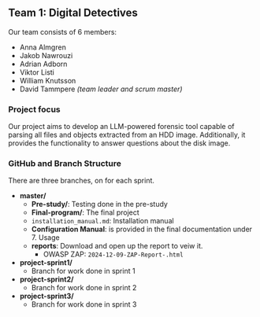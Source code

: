 ## Team 1: Digital Detectives 
Our team consists of 6 members: 
- Anna Almgren
- Jakob Nawrouzi
- Adrian Adborn
- Viktor Listi
- William Knutsson
- David Tammpere _(team leader and scrum master)_

### Project focus 
Our project aims to develop an LLM-powered forensic tool capable of parsing all files and objects extracted from an HDD image. Additionally, it provides the functionality to answer questions about the disk image.

### GitHub and Branch Structure
There are three branches, on for each sprint.

- **master/**
  - **Pre-study/**: Testing done in the pre-study
  - **Final-program/**: The final project 
  - `installation_manual.md`: Installation manual
  - **Configuration Manual**: is provided in the final documentation under 7. Usage
  - **reports**: Download and open up the report to veiw it.
    - OWASP ZAP: `2024-12-09-ZAP-Report-.html`
- **project-sprint1/**
  - Branch for work done in sprint 1
- **project-sprint2/**
  - Branch for work done in sprint 2
- **project-sprint3/**
  - Branch for work done in sprint 3
